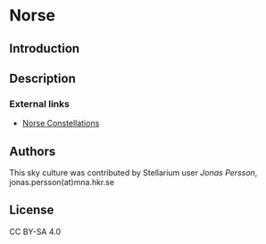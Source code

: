 # Norse

## Introduction

## Description

### External links

 - [Norse Constellations](http://digitaliseducation.com/resources-norse.html)

## Authors

This sky culture was contributed by Stellarium user *Jonas Persson*, jonas.persson(at)mna.hkr.se

## License

CC BY-SA 4.0
